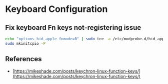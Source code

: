 # Keyboard Configuration

## Fix keyboard Fn keys not-registering issue
```bash
echo "options hid_apple fnmode=0" | sudo tee -a /etc/modprobe.d/hid_apple.conf
sudo mkinitcpio -P
```

## References
- [https://mikeshade.com/posts/keychron-linux-function-keys/](https://mikeshade.com/posts/keychron-linux-function-keys/)
